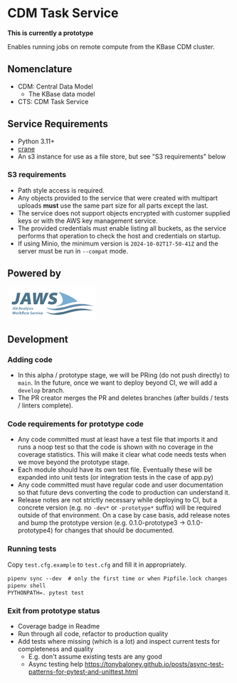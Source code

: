# CDM Task Service

**This is currently a prototype**

Enables running jobs on remote compute from the KBase CDM cluster.

## Nomenclature

* CDM: Central Data Model
  * The KBase data model
* CTS: CDM Task Service

## Service Requirements

* Python 3.11+
* [crane](https://github.com/google/go-containerregistry/blob/main/cmd/crane/README.md)
* An s3 instance for use as a file store, but see "S3 requirements" below

### S3 requirements

* Path style access is required.
* Any objects provided to the service that were created with multipart uploads **must** use the
  same part size for all parts except the last.
* The service does not support objects encrypted with customer supplied keys or with the
  AWS key management service.
* The provided credentials must enable listing all buckets, as the service performs that operation
  to check the host and credentials on startup.
* If using Minio, the minimum version is `2024-10-02T17-50-41Z` and the server must be run
  in `--compat` mode.
  
## Powered by

<a href="https://jaws-docs.readthedocs.io" title="JGI JAWS">
	<img src="images/JAWS.webp" alt='JGI JAWS' width="200" />
</a>

## Development

### Adding code

* In this alpha / prototype stage, we will be PRing (do not push directly) to `main`. In the
  future, once we want to deploy beyond CI, we will add a `develop` branch.
* The PR creator merges the PR and deletes branches (after builds / tests / linters complete).

### Code requirements for prototype code

* Any code committed must at least have a test file that imports it and runs a noop test so that
  the code is shown with no coverage in the coverage statistics. This will make it clear what
  code needs tests when we move beyond the prototype stage.
* Each module should have its own test file. Eventually these will be expanded into unit tests
  (or integration tests in the case of app.py)
* Any code committed must have regular code and user documentation so that future devs
  converting the code to production can understand it.
* Release notes are not strictly necessary while deploying to CI, but a concrete version (e.g.
  no `-dev*` or `-prototype*` suffix) will be required outside of that environment. On a case by
  case basis, add release notes and bump the prototype version (e.g. 0.1.0-prototype3 ->
  0.1.0-prototype4) for changes that should be documented.

### Running tests

Copy `test.cfg.example` to `test.cfg` and fill it in appropriately.

```
pipenv sync --dev  # only the first time or when Pipfile.lock changes
pipenv shell
PYTHONPATH=. pytest test
```

### Exit from prototype status

* Coverage badge in Readme
* Run through all code, refactor to production quality
* Add tests where missing (which is a lot) and inspect current tests for completeness and quality
  * E.g. don't assume existing tests are any good
  * Async testing help
    https://tonybaloney.github.io/posts/async-test-patterns-for-pytest-and-unittest.html